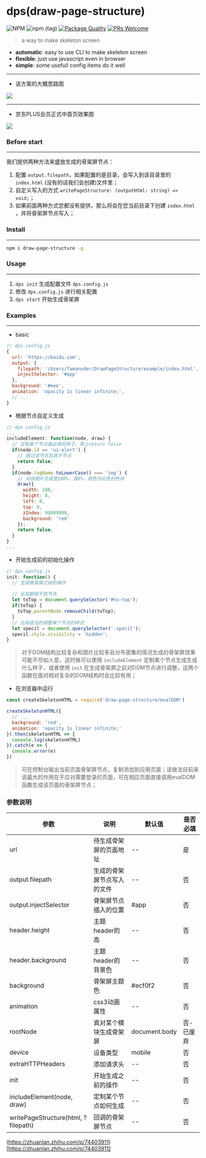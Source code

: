 # dps(draw-page-structure)

![NPM](https://img.shields.io/npm/l/draw-page-structure)
![npm (tag)](https://img.shields.io/npm/v/draw-page-structure/latest)
[![Package Quality](https://npm.packagequality.com/shield/draw-page-structure.svg)](https://packagequality.com/#?package=draw-page-structure)
[![PRs Welcome](https://img.shields.io/badge/PRs-welcome-brightgreen.svg)](https://github.com/famanoder/dps/pulls)

> a way to make skeleton screen

* **automatic**: easy to use CLI to make skeleton screen
* **flexible**: just use javascript even in browser
* **simple**: some usefull config items do it well

---

* 该方案的大概思路图

![](https://raw.githubusercontent.com/famanoder/DrawPageStructure/master/imgs/mind.png)

---
* 京东PLUS会员正式中首页效果图

![](https://raw.githubusercontent.com/famanoder/DrawPageStructure/master/imgs/ezgif.com-resize.gif)

### Before start
---
我们提供两种方法来盛放生成的骨架屏节点：

1. 配置 `output.filepath`，如果配置的是目录，会写入到该目录里的 `index.html` (没有的话我们会创建)文件里；
2. 自定义写入的方式 `writePageStructure: (outputHtml: string) => void;`；
3. 如果前面两种方式您都没有提供，那么将会在您当前目录下创建 `index.html` ，并将骨架屏节点写入；

### Install
---
```bash
npm i draw-page-structure -g
```
### Usage
---
1. `dps init` 生成配置文件 `dps.config.js`
2. 修改 `dps.config.js` 进行相关配置
3. `dps start` 开始生成骨架屏

### Examples

---

* basic

```javascript
// dps.config.js
{
  url: 'https://baidu.com',
  output: {
    filepath: '/Users/famanoder/DrawPageStructure/example/index.html',
    injectSelector: '#app'
  },
  background: '#eee',
  animation: 'opacity 1s linear infinite;',
  // ...
}
```

* 根据节点自定义生成

```javascript
// dps.config.js
...
includeElement: function(node, draw) {
  // 定制某个节点画出来的样子，带上return false
  if(node.id == 'ui-alert') {
    // 跳过该节点及其子节点
    return false;
  }
  if(node.tagName.toLowerCase() === 'img') {
    // 对该图片生成宽100%，高8%，颜色为红色的色块
    draw({
      width: 100,
      height: 8,
      left: 0,
      top: 0,
      zIndex: 99999999,
      background: 'red'
    });
    return false;
  } 
}
...
```

* 开始生成前的初始化操作

```javascript
// dps.config.js
init: function() {
  // 生成骨架屏之前的操作
  
  // 比如删除干扰节点
  let toTop = document.querySelector('#to-top');
  if(toTop) {
    toTop.parentNode.removeChild(toTop);
  }
  // 比如适当的调整某个节点的样式
  let specil = document.querySelector('.specil');
  specil.style.visibility = 'hidden';
}
```

> 对于DOM结构比较复杂和图片比较多且分布密集的情况生成的骨架屏效果可能不尽如人意，这时候可以使用 `includeElement` 定制某个节点生成生成什么样子，或者使用 `init` 在生成骨架屏之前对DOM节点进行调整，这两个函数在面对相对复杂的DOM结构时会比较有用；

* 在浏览器中运行

```javascript
const createSkeletonHTML = require('draw-page-structure/evalDOM')

createSkeletonHTML({
  // ...
  background: 'red',
  animation: 'opacity 1s linear infinite;'
}).then(skeletonHTML => {
  console.log(skeletonHTML)
}).catch(e => {
  console.error(e)
})
```

> 可在控制台输出当前页面骨架屏节点，复制添加到应用页面；该做法目前来说最大的作用在于应对需要登录的页面，可在相应页面直接调用evalDOM函数生成该页面的骨架屏节点；

### 参数说明
| 参数 | 说明 | 默认值 | 是否必填
|----- | ----- | ----- | -----
| url | 待生成骨架屏的页面地址 | -- | 是
| output.filepath | 生成的骨架屏节点写入的文件 | -- | 否
| output.injectSelector | 骨架屏节点插入的位置 | #app | 否
| header.height | 主题header的高 | -- | 否
| header.background | 主题header的背景色 | -- | 否
| background | 骨架屏主题色 | #ecf0f2 | 否
| animation | css3动画属性 | -- | 否
| rootNode | 真对某个模块生成骨架屏 | document.body | 否-已废弃
| device | 设备类型 | mobile | 否
| extraHTTPHeaders | 添加请求头 | -- | 否
| init | 开始生成之前的操作 | -- | 否
| includeElement(node, draw) | 定制某个节点如何生成 | -- | 否
| writePageStructure(html, ?filepath) | 回调的骨架屏节点 | -- | 否

(https://zhuanlan.zhihu.com/p/74403911)[https://zhuanlan.zhihu.com/p/74403911]
